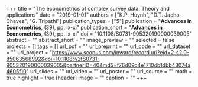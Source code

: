 +++
title = "The econometrics of complex survey data: Theory and applications"
date = "2019-01-01"
authors = ["K.P. Huynh", "D.T. Jacho-Chavez", "G. Tripathi"]
publication_types = ["5"]
publication = "**Advances in Econometrics**, (39), pp. ix-xi"
publication_short = "**Advances in Econometrics**, (39), pp. ix-xi"
doi = "10.1108/S0731-905320190000039005"
abstract = ""
abstract_short = ""
image_preview = ""
selected = false
projects = []
tags = []
url_pdf = ""
url_preprint = ""
url_code = ""
url_dataset = ""
url_project = "https://www.scopus.com/inward/record.uri?eid=2-s2.0-85063568992&doi=10.1108%2fS0731-905320190000039005&partnerID=40&md5=f76d09c4e1710db1dbb43074a4605f10"
url_slides = ""
url_video = ""
url_poster = ""
url_source = ""
math = true
highlight = true
[header]
image = ""
caption = ""
+++
